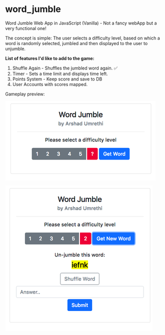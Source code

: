 # word_jumble
Word Jumble Web App in JavaScript (Vanilla) - Not a fancy webApp but a very functional one!

The concept is simple:
The user selects a difficulty level, based on which a word is randomly selected, jumbled and then displayed
to the user to unjumble. 

**List of features I'd like to add to the game:** 
1. Shuffle Again - Shuffles the jumbled word again. :white_check_mark: 
2. Timer - Sets a time limit and displays time left.
3. Points System - Keep score and save to DB
4. User Accounts with scores mapped.

Gameplay preview: 


![alt text](https://github.com/arshadumrethi/word_jumble/blob/master/Assets/img1.png)

![alt text](https://github.com/arshadumrethi/word_jumble/blob/master/Assets/img2.png)
